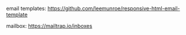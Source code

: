 email templates: https://github.com/leemunroe/responsive-html-email-template

mailbox: https://mailtrap.io/inboxes

